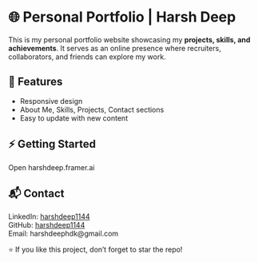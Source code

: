 
  <h1>🌐 Personal Portfolio | Harsh Deep</h1>
  <p>This is my personal portfolio website showcasing my <b>projects, skills, and achievements</b>.  
  It serves as an online presence where recruiters, collaborators, and friends can explore my work.</p>

  <h2>🚀 Features</h2>
  <ul>
    <li>Responsive design</li>
    <li>About Me, Skills, Projects, Contact sections</li>
    <li>Easy to update with new content</li>
  </ul>

  <h2>⚡ Getting Started</h2>
<p> Open harshdeep.framer.ai</p>
</code></pre>

  <h2>📬 Contact</h2>
  <p>
    LinkedIn: <a href="https://linkedin.com/in/harshdeep1144">harshdeep1144</a><br>
    GitHub: <a href="https://github.com/harshdeep1144">harshdeep1144</a><br>
    Email: harshdeephdk@gmail.com
  </p>

  <p>⭐ If you like this project, don’t forget to star the repo!</p>


